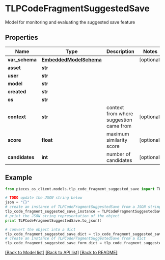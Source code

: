 # TLPCodeFragmentSuggestedSave

Model for monitoring and evaluating the suggested save feature

## Properties

Name | Type | Description | Notes
------------ | ------------- | ------------- | -------------
**var_schema** | [**EmbeddedModelSchema**](EmbeddedModelSchema) |  | [optional] 
**asset** | **str** |  | 
**user** | **str** |  | 
**model** | **str** |  | 
**created** | **str** |  | 
**os** | **str** |  | 
**context** | **str** | context from where suggestion came from | [optional] 
**score** | **float** | maximum similarity score | [optional] 
**candidates** | **int** | number of candidates | [optional] 

## Example

```python
from pieces_os_client.models.tlp_code_fragment_suggested_save import TLPCodeFragmentSuggestedSave

# TODO update the JSON string below
json = "{}"
# create an instance of TLPCodeFragmentSuggestedSave from a JSON string
tlp_code_fragment_suggested_save_instance = TLPCodeFragmentSuggestedSave.from_json(json)
# print the JSON string representation of the object
print TLPCodeFragmentSuggestedSave.to_json()

# convert the object into a dict
tlp_code_fragment_suggested_save_dict = tlp_code_fragment_suggested_save_instance.to_dict()
# create an instance of TLPCodeFragmentSuggestedSave from a dict
tlp_code_fragment_suggested_save_form_dict = tlp_code_fragment_suggested_save.from_dict(tlp_code_fragment_suggested_save_dict)
```
[[Back to Model list]](../README#documentation-for-models) [[Back to API list]](../README#documentation-for-api-endpoints) [[Back to README]](../README)


